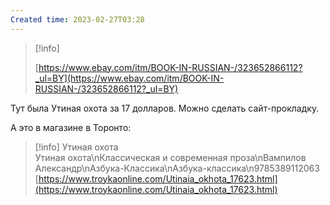```yaml
---
Created time: 2023-02-27T03:28
---
```

> [!info]  
>  
> [https://www.ebay.com/itm/BOOK-IN-RUSSIAN-/323652866112?_ul=BY](https://www.ebay.com/itm/BOOK-IN-RUSSIAN-/323652866112?_ul=BY)  

Тут была Утиная охота за 17 долларов. Можно сделать сайт-прокладку.

А это в магазине в Торонто:

> [!info] Утиная охота  
> Утиная охота\\nКлассическая и современная проза\\nВампилов Александр\\nАзбука-Классика\\nАзбука-классика\\n9785389112063  
> [https://www.troykaonline.com/Utinaia_okhota_17623.html](https://www.troykaonline.com/Utinaia_okhota_17623.html)